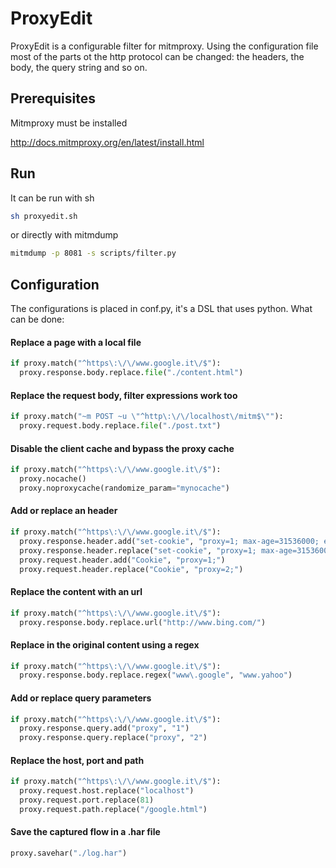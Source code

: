 # ProxyEdit

ProxyEdit is a configurable filter for mitmproxy. Using the configuration file most of the parts ot the http protocol can be changed: the headers, the body, the query string and so on.

## Prerequisites

Mitmproxy must be installed

http://docs.mitmproxy.org/en/latest/install.html


## Run

It can be run with sh

```sh
sh proxyedit.sh
```

or directly with mitmdump

```sh
mitmdump -p 8081 -s scripts/filter.py
```

## Configuration

The configurations is placed in conf.py, it's a DSL that uses python.
What can be done:

#### Replace a page with a local file
```python
if proxy.match("^https\:\/\/www.google.it\/$"):
  proxy.response.body.replace.file("./content.html")
```
#### Replace the request body, filter expressions work too
```python
if proxy.match("~m POST ~u \"^http\:\/\/localhost\/mitm$\""):
  proxy.request.body.replace.file("./post.txt")
```


#### Disable the client cache and bypass the proxy cache
```python
if proxy.match("^https\:\/\/www.google.it\/$"):
  proxy.nocache()
  proxy.noproxycache(randomize_param="mynocache")
```

#### Add or replace an header
```python
if proxy.match("^https\:\/\/www.google.it\/$"):
  proxy.response.header.add("set-cookie", "proxy=1; max-age=31536000; expires=Tue, 07 Jun 2016 15:32:22 GMT;path=/; domain=.google.it;")
  proxy.response.header.replace("set-cookie", "proxy=1; max-age=31536000; expires=Tue, 07 Jun 2016 15:32:22 GMT;path=/; domain=.google.it;")
  proxy.request.header.add("Cookie", "proxy=1;")
  proxy.request.header.replace("Cookie", "proxy=2;")
```

#### Replace the content with an url
```python
if proxy.match("^https\:\/\/www.google.it\/$"):
  proxy.response.body.replace.url("http://www.bing.com/")
```

#### Replace in the original content using a regex
```python
if proxy.match("^https\:\/\/www.google.it\/$"):
  proxy.response.body.replace.regex("www\.google", "www.yahoo")	
```
#### Add or replace query parameters
```python
if proxy.match("^https\:\/\/www.google.it\/$"):
  proxy.response.query.add("proxy", "1")
  proxy.response.query.replace("proxy", "2")
```
#### Replace the host, port and path
```python
if proxy.match("^https\:\/\/www.google.it\/$"):
  proxy.request.host.replace("localhost") 
  proxy.request.port.replace(81)
  proxy.request.path.replace("/google.html")
```
#### Save the captured flow in a .har file
```python
proxy.savehar("./log.har")
```
